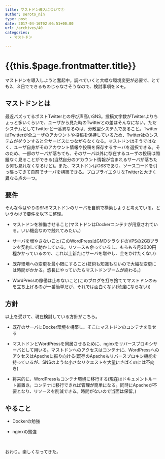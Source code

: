 ```yaml
---
title: マストドン導入について①
author: seroto_nin
type: post
date: 2017-04-16T02:06:51+00:00
url: /archives/40
categories:
  - マストドン

---
```

# {{this.$page.frontmatter.title}}

マストドンを導入しようと奮起中。調べていくと大幅な環境変更が必要で、とても2、３日でできるものじゃなさそうなので、検討事項をメモ。

<!--more-->

## マストドンとは

最近バズってるポストTwitterとの呼び声高いSNS。投稿文字数がTwitterよりちょっと多いくらいで、ユーザから見た時のTwitterとの差はそんなにない。ただシステムとしてTwitterと一番異なるのは、分散型システムであること。TwitterはTwitterが全ユーザのアカウントや投稿を保持しているため、Twitter社のシステムがダウンすると全サービスにつながらなくなる。マストドンはそうではなく、ユーザ自身がそのアカウント情報や投稿を保存するサーバを選択できる。そのため、一部のサーバが落ちても、そのサーバ以外に存在するユーザの投稿は問題なく見ることができる(当然自分のアカウント情報が含まれるサーバが落ちたら何も見れなくなるけど)。また、マストドンはOSSであり、ソースコードを引っ張ってきて自前でサーバを構築できる。プロプライエタリなTwitterと大きく異なる点の一つ。

## 要件

そんな今はやりのSNSマストドンのサーバを自前で構築しようと考えている。というわけで要件を以下に整理。

- マストドンを稼働させること(マストドンはDockerコンテナが用意されている。いい機会なので触れてみたい。)

- サーバを増やさないこと(このWordPressはGMOクラウドのVPSの2GBプランを契約して動かしている。リソースも余っているし、もろもろ月2000円程かかっているので、これ以上新たにサーバを増やし、金をかけたくない)

- 既存環境への変更を最小限にすること(技術も知識もないので大幅な変更には時間がかかる。悠長にやっていたらマストドンブームが終わる。)

- WordPressの稼働は止めないこと(このブログを打ち捨ててマストドンのみを立ち上げるのが一番簡単だが、それでは面白くない(勉強にならない))

## 方針

以上を受けて、現在検討している方針がこちら。

- 既存のサーバにDocker環境を構築し、そこにマストドンのコンテナを乗せる

- マストドンとWordPressを同居させるために、nginxをリバースプロキシサーバとして用いる。マストドンへのアクセスはコンテナに、WordPressへのアクセスはApacheに振り向ける(既存のApacheもリバースプロキシ機能を持っているが、SNSのような小さなリクエストを大量にさばくのには不向き)

- 将来的に、WordPressもコンテナ環境に移行する(現在はドキュメントルート直置き。コンテナに移行できれば管理が簡単になる。同時にApacheが不要となり、リソースを削減できる。時間がないので当面は保留。)

## やること

- Dockerの勉強

- nginxの勉強

&nbsp;

おわり。楽しくなってきた。
